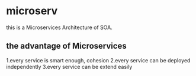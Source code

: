 # microserv
this is a Microservices Architecture of SOA.

## the advantage of Microservices
1.every service is smart enough, cohesion
2.every service can be deployed independently
3.every service can be extend easily
